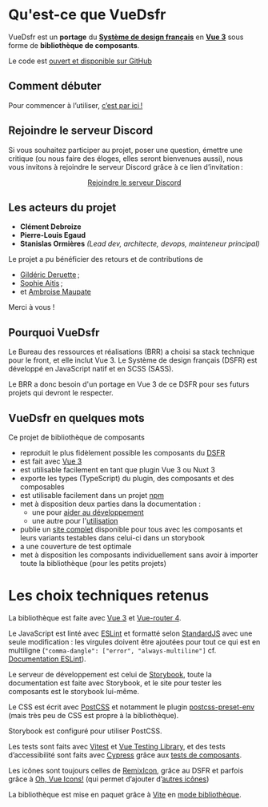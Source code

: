 # Qu'est-ce que VueDsfr

VueDsfr est un **portage** du [**Système de design français**](https://www.systeme-de-design.gouv.fr/)
en [**Vue 3**](https://v3.vuejs.org/) sous forme de **bibliothèque de composants**.

Le code est [ouvert et disponible sur GitHub](https://github.com/dnum-mi/vue-dsfr) <Icon name="Github" />

## Comment débuter

Pour commencer à l’utiliser, [c’est par ici !](/pour-commencer)

## Rejoindre le serveur Discord

Si vous souhaitez participer au projet, poser une question, émettre une critique (ou nous faire des éloges, elles seront bienvenues aussi), nous vous invitons à rejoindre le serveur Discord grâce à ce lien d’invitation :

<div style="text-align: center">
  <a href="https://discord.gg/jbBJ9769ZZ" className="fr-btn">
    Rejoindre le serveur Discord
  </a>
</div>

## Les acteurs du projet

- **Clément Debroize**
- **Pierre-Louis Egaud**
- **Stanislas Ormières** *(Lead dev, architecte, devops, mainteneur principal)*

Le projet a pu bénéficier des retours et de contributions de

- [Gildéric Deruette](https://github.com/gideruette) ;
- [Sophie Aitis](https://github.com/sophieaitis) ;
- et [Ambroise Maupate](https://github.com/ambroisemaupate)

Merci à vous !

## Pourquoi VueDsfr

Le Bureau des ressources et réalisations (BRR) a choisi sa stack technique pour le front, et elle inclut
Vue 3. Le Système de design français (DSFR) est développé en JavaScript natif et en SCSS (SASS).

Le BRR a donc besoin d'un portage en Vue 3 de ce DSFR pour ses futurs projets qui devront le respecter.

## VueDsfr en quelques mots

Ce projet de bibliothèque de composants

- reproduit le plus fidèlement possible les composants du [DSFR](https://www.systeme-de-design.gouv.fr/)
- est fait avec [Vue 3](https://vuejs.org)
- est utilisable facilement en tant que plugin Vue 3 ou Nuxt 3
- exporte les types (TypeScript) du plugin, des composants et des composables
- est utilisable facilement dans un projet [npm](https://www.npmjs.com/package/@gouvminint/vue-dsfr)
- met à disposition deux parties dans la documentation :
  - une pour [aider au développement](/?path=/story/docs-3-guide-du-développeur--page)
  - une autre pour l'[utilisation](/?path=/story/docs-2-guide-d-utilisation--page)
- publie un [site complet](https://vue-dsfr.netlify.app/) disponible pour tous avec les composants et leurs variants testables dans celui-ci dans un storybook
- a une couverture de test optimale
- met à disposition les composants individuellement sans avoir à importer toute la bibliothèque
  (pour les petits projets)

# Les choix techniques retenus

La bibliothèque est faite avec [Vue 3](https://vuejs.org/) et [Vue-router 4](https://router.vuejs.org/).

Le JavaScript est linté avec [ESLint](https://eslint.org/) et formatté selon [StandardJS](https://standardjs.org)
avec une seule modification : les virgules doivent être ajoutées pour tout ce qui est en multiligne
(`"comma-dangle": ["error", "always-multiline"]` cf. [Documentation ESLint](https://eslint.org/docs/rules/comma-dangle#options)).

Le serveur de développement est celui de [Storybook](https://storybook.js.org/), toute la documentation est faite avec
Storybook, et le site pour tester les composants est le storybook lui-même.

Le CSS est écrit avec [PostCSS](https://postcss.org/) et notamment
le plugin [postcss-preset-env](https://preset-env.cssdb.org/) (mais très peu de CSS est propre à la bibliothèque).

Storybook est configuré pour utiliser PostCSS.

Les tests sont faits avec [Vitest](https://vitest.dev) et [Vue Testing Library](https://testing-library.com/docs/vue-testing-library/intro/),
et des tests d’accessibilité sont faits avec [Cypress](https://www.cypress.io/) grâce aux
[tests de composants](https://docs.cypress.io/guides/component-testing/introduction).

Les icônes sont toujours celles de [RemixIcon](https://remixicon.com/), grâce au DSFR et parfois grâce à
[Oh, Vue Icons!](https://github.com/Renovamen/oh-vue-icons/)
(qui permet d’ajouter d’[autres icônes](/?path=/story/fondamentaux-4-1-icônes-personnalisées--page))

La bibliothèque est mise en paquet grâce à [Vite](https://vitejs.dev/) en [mode bibliothèque](https://vitejs.dev/guide/build.html#library-mode).
